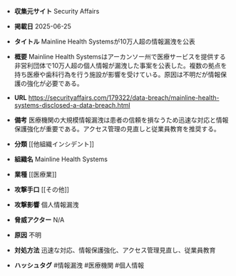- **収集元サイト**
Security Affairs

- **掲載日**
2025-06-25

- **タイトル**
Mainline Health Systemsが10万人超の情報漏洩を公表

- **概要**
Mainline Health Systemsはアーカンソー州で医療サービスを提供する非営利団体で10万人超の個人情報が漏洩した事案を公表した。複数の拠点を持ち医療や歯科行為を行う施設が影響を受けている。原因は不明だが情報保護の強化が必要である。

- **URL**
https://securityaffairs.com/179322/data-breach/mainline-health-systems-disclosed-a-data-breach.html

- **備考**
医療機関の大規模情報漏洩は患者の信頼を損なうため迅速な対応と情報保護強化が重要である。アクセス管理の見直しと従業員教育を推奨する。

- **分類**
[[他組織インシデント]]

- **組織名**
Mainline Health Systems

- **業種**
[[医療業]]

- **攻撃手口**
[[その他]]

- **攻撃影響**
個人情報漏洩

- **脅威アクター**
N/A

- **原因**
不明

- **対処方法**
迅速な対応、情報保護強化、アクセス管理見直し、従業員教育

- **ハッシュタグ**
#情報漏洩 #医療機関 #個人情報
